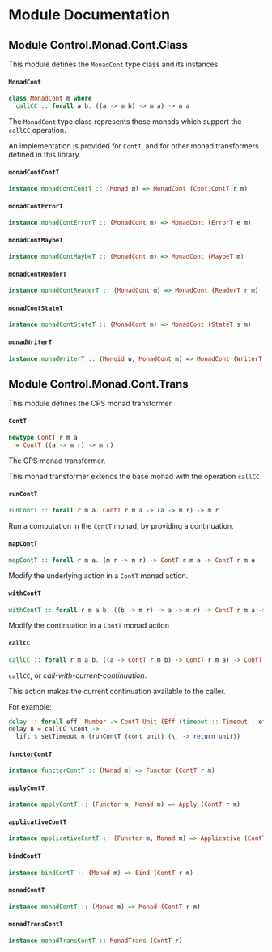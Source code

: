 # Module Documentation

## Module Control.Monad.Cont.Class


This module defines the `MonadCont` type class and its instances.

#### `MonadCont`

``` purescript
class MonadCont m where
  callCC :: forall a b. ((a -> m b) -> m a) -> m a
```

The `MonadCont` type class represents those monads which support the
`callCC` operation.

An implementation is provided for `ContT`, and for other monad transformers
defined in this library.

#### `monadContContT`

``` purescript
instance monadContContT :: (Monad m) => MonadCont (Cont.ContT r m)
```


#### `monadContErrorT`

``` purescript
instance monadContErrorT :: (MonadCont m) => MonadCont (ErrorT e m)
```


#### `monadContMaybeT`

``` purescript
instance monadContMaybeT :: (MonadCont m) => MonadCont (MaybeT m)
```


#### `monadContReaderT`

``` purescript
instance monadContReaderT :: (MonadCont m) => MonadCont (ReaderT r m)
```


#### `monadContStateT`

``` purescript
instance monadContStateT :: (MonadCont m) => MonadCont (StateT s m)
```


#### `monadWriterT`

``` purescript
instance monadWriterT :: (Monoid w, MonadCont m) => MonadCont (WriterT w m)
```



## Module Control.Monad.Cont.Trans


This module defines the CPS monad transformer.

#### `ContT`

``` purescript
newtype ContT r m a
  = ContT ((a -> m r) -> m r)
```

The CPS monad transformer.

This monad transformer extends the base monad with the operation `callCC`.

#### `runContT`

``` purescript
runContT :: forall r m a. ContT r m a -> (a -> m r) -> m r
```

Run a computation in the `ContT` monad, by providing a continuation.

#### `mapContT`

``` purescript
mapContT :: forall r m a. (m r -> m r) -> ContT r m a -> ContT r m a
```

Modify the underlying action in a `ContT` monad action.

#### `withContT`

``` purescript
withContT :: forall r m a b. ((b -> m r) -> a -> m r) -> ContT r m a -> ContT r m b
```

Modify the continuation in a `ContT` monad action

#### `callCC`

``` purescript
callCC :: forall r m a b. ((a -> ContT r m b) -> ContT r m a) -> ContT r m a
```

`callCC`, or _call-with-current-continuation_.

This action makes the current continuation available to the caller.

For example:

```purescript
delay :: forall eff. Number -> ContT Unit (Eff (timeout :: Timeout | eff)) Unit
delay n = callCC \cont -> 
  lift $ setTimeout n (runContT (cont unit) (\_ -> return unit))
```

#### `functorContT`

``` purescript
instance functorContT :: (Monad m) => Functor (ContT r m)
```


#### `applyContT`

``` purescript
instance applyContT :: (Functor m, Monad m) => Apply (ContT r m)
```


#### `applicativeContT`

``` purescript
instance applicativeContT :: (Functor m, Monad m) => Applicative (ContT r m)
```


#### `bindContT`

``` purescript
instance bindContT :: (Monad m) => Bind (ContT r m)
```


#### `monadContT`

``` purescript
instance monadContT :: (Monad m) => Monad (ContT r m)
```


#### `monadTransContT`

``` purescript
instance monadTransContT :: MonadTrans (ContT r)
```




